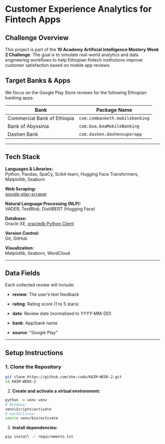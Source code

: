 # Customer Experience Analytics for Fintech Apps

## Challenge Overview

This project is part of the **10 Academy Artificial Intelligence Mastery Week 2 Challenge**. The goal is to simulate real-world analytics and data engineering workflows to help Ethiopian fintech institutions improve customer satisfaction based on mobile app reviews.

## Target Banks & Apps
We focus on the Google Play Store reviews for the following Ethiopian banking apps:

| Bank                        | Package Name                        |
|-----------------------------|--------------------------------------|
| Commercial Bank of Ethiopia | `com.combanketh.mobilebanking`      |
| Bank of Abyssinia           | `com.boa.boaMobileBanking`          |
| Dashen Bank                 | `com.dashen.dashensuperapp`         |

---

## Tech Stack

**Languages & Libraries:**  
Python, Pandas, SpaCy, Scikit-learn, Hugging Face Transformers, Matplotlib, Seaborn

**Web Scraping:**  
[google-play-scraper](https://pypi.org/project/google-play-scraper/)

**Natural Language Processing (NLP):**  
VADER, TextBlob, DistilBERT (Hugging Face)

**Database:**  
Oracle XE, [oracledb Python Client](https://python-oracledb.readthedocs.io/en/latest/)

**Version Control:**  
Git, GitHub

**Visualization:**  
Matplotlib, Seaborn, WordCloud

---
## Data Fields

Each collected review will include:

- **review**: The user’s text feedback

- **rating**: Rating score (1 to 5 stars)

- **date**: Review date (normalized to YYYY-MM-DD)

- **bank**: App/bank name

- **source**: "Google Play"
---

## Setup Instructions

### 1. Clone the Repository

```bash
git clone https://github.com/she-code/KAIM-WEEK-2.git
cd KAIM-WEEK-2
```

2. **Create and activate a virtual environment:**

```bash
python -m venv venv
# Windows:
venv\Scripts\activate
# macOS/Linux:
source venv/bin/activate
```
3. **Install dependencies:**

```bash
pip install -r requirements.txt

```